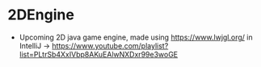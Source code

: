 # 2DEngine

- Upcoming 2D java game engine, made using https://www.lwjgl.org/ in IntelliJ -> https://www.youtube.com/playlist?list=PLtrSb4XxIVbp8AKuEAlwNXDxr99e3woGE
